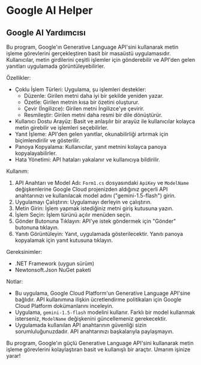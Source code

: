 # Google AI Helper


## Google AI Yardımcısı

Bu program, Google'ın Generative Language API'sini kullanarak metin işleme görevlerini gerçekleştiren basit bir masaüstü uygulamasıdır.  Kullanıcılar, metin girdilerini çeşitli işlemler için gönderebilir ve API'den gelen yanıtları uygulamada görüntüleyebilirler.

Özellikler:

* Çoklu İşlem Türleri:  Uygulama, şu işlemleri destekler:
    * Düzenle:  Girilen metni daha iyi bir şekilde yeniden yazar.
    * Özetle:  Girilen metnin kısa bir özetini oluşturur.
    * Çevir (İngilizce): Girilen metni İngilizce'ye çevirir.
    * Resmileştir: Girilen metni daha resmi bir dile dönüştürür.
* Kullanıcı Dostu Arayüz:  Basit ve anlaşılır bir arayüz ile kullanıcılar kolayca metin girebilir ve işlemleri seçebilirler.
* Yanıt İşleme:  API'den gelen yanıtlar, okunabilirliği artırmak için biçimlendirilir ve gösterilir.
* Panoya Kopyalama:  Kullanıcılar, yanıt metnini kolayca panoya kopyalayabilirler.
* Hata Yönetimi:  API hataları yakalanır ve kullanıcıya bildirilir.


Kullanım:

1. API Anahtarı ve Model Adı:  `Form1.cs` dosyasındaki `ApiKey` ve `ModelName` değişkenlerine Google Cloud projenizden aldığınız geçerli API anahtarınızı ve kullanılacak model adını ("gemini-1.5-flash") girin.
2. Uygulamayı Çalıştırın:  Uygulamayı derleyin ve çalıştırın.
3. Metin Girin:  İşlem yapmak istediğiniz metni giriş kutusuna yazın.
4. İşlem Seçin:  İşlem türünü açılır menüden seçin.
5. Gönder Butonuna Tıklayın:  API'ye istek göndermek için "Gönder" butonuna tıklayın.
6. Yanıtı Görüntüleyin:  Yanıt, uygulamada gösterilecektir. Yanıtı panoya kopyalamak için yanıt kutusuna tıklayın.


Gereksinimler:

* .NET Framework (uygun sürüm)
* Newtonsoft.Json NuGet paketi


Notlar:

* Bu uygulama, Google Cloud Platform'un Generative Language API'sine bağlıdır.  API kullanımına ilişkin ücretlendirme politikaları için Google Cloud Platform dokümanlarını inceleyin.
* Uygulama, `gemini-1.5-flash` modelini kullanır.  Farklı bir model kullanmak isterseniz, `ModelName` değişkenini güncellemeniz gerekecektir.
* Uygulamada kullanılan API anahtarının güvenliği sizin sorumluluğunuzdadır.  API anahtarınızı başkalarıyla paylaşmayın.


Bu program, Google'ın güçlü Generative Language API'sini kullanarak metin işleme görevlerini kolaylaştıran basit ve kullanışlı bir araçtır.  Umarım işinize yarar!

